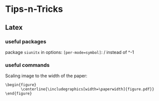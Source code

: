 # Tips-n-Tricks
## Latex 
### useful packages
package `siunitx`
in options: `[per-mode=symbol]`: / instead of ^-1
### useful commands
Scaling image to the width of the paper: 
 ```
 \begin{figure}
        \centerline{\includegraphics[width=\paperwidth]{figure.pdf}}
 \end{figure}
 ```


 

